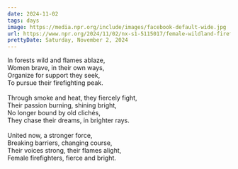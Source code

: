 ```yaml
---
date: 2024-11-02
tags: days
image: https://media.npr.org/include/images/facebook-default-wide.jpg
url: https://www.npr.org/2024/11/02/nx-s1-5115017/female-wildland-firefighters-organize-for-more-support-at-work
prettyDate: Saturday, November 2, 2024
---
```

In forests wild and flames ablaze,<br>Women brave, in their own ways,<br>Organize for support they seek,<br>To pursue their firefighting peak.<br><br>Through smoke and heat, they fiercely fight,<br>Their passion burning, shining bright,<br>No longer bound by old clichés,<br>They chase their dreams, in brighter rays.<br><br>United now, a stronger force,<br>Breaking barriers, changing course,<br>Their voices strong, their flames alight,<br>Female firefighters, fierce and bright.